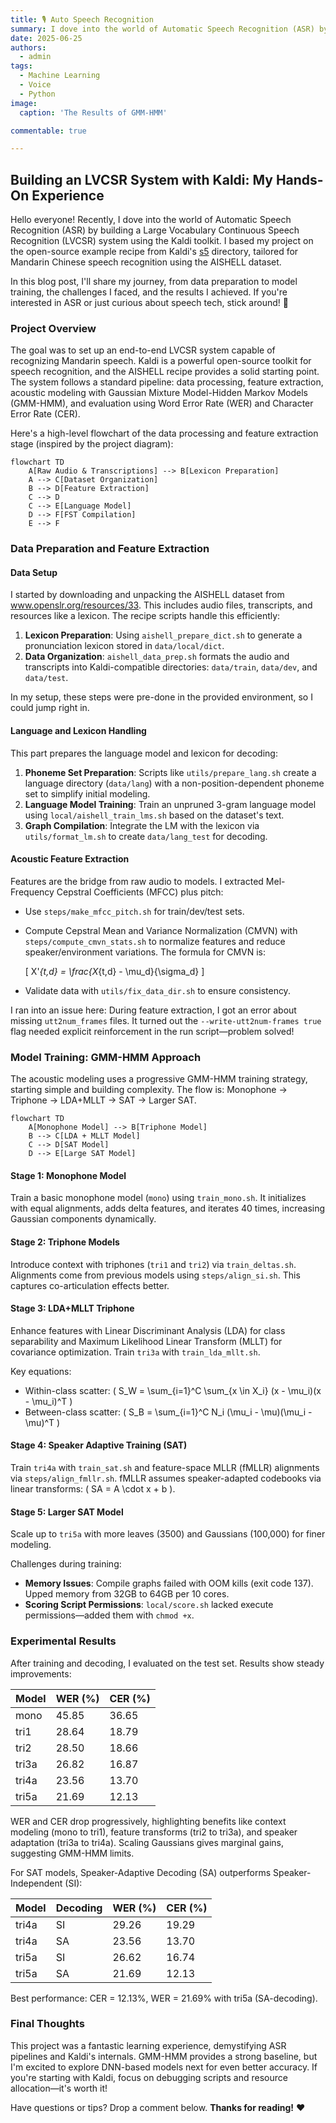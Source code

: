 ```yaml
---
title: 🎙️ Auto Speech Recognition
summary: I dove into the world of Automatic Speech Recognition (ASR) by building a Large Vocabulary Continuous Speech Recognition (LVCSR) system using the Kaldi toolkit.
date: 2025-06-25
authors:
  - admin
tags:
  - Machine Learning
  - Voice
  - Python
image:
  caption: 'The Results of GMM-HMM'

commentable: true

---
```


## Building an LVCSR System with Kaldi: My Hands-On Experience

Hello everyone! Recently, I dove into the world of Automatic Speech Recognition (ASR) by building a Large Vocabulary Continuous Speech Recognition (LVCSR) system using the Kaldi toolkit. I based my project on the open-source example recipe from Kaldi's [s5](https://github.com/SpringNuance/kaldi-ASR/tree/master/egs/mini_librispeech/s5) directory, tailored for Mandarin Chinese speech recognition using the AISHELL dataset. 

In this blog post, I'll share my journey, from data preparation to model training, the challenges I faced, and the results I achieved. If you're interested in ASR or just curious about speech tech, stick around! 🚀

### Project Overview

The goal was to set up an end-to-end LVCSR system capable of recognizing Mandarin speech. Kaldi is a powerful open-source toolkit for speech recognition, and the AISHELL recipe provides a solid starting point. The system follows a standard pipeline: data processing, feature extraction, acoustic modeling with Gaussian Mixture Model-Hidden Markov Models (GMM-HMM), and evaluation using Word Error Rate (WER) and Character Error Rate (CER).

Here's a high-level flowchart of the data processing and feature extraction stage (inspired by the project diagram):

```mermaid
flowchart TD
    A[Raw Audio & Transcriptions] --> B[Lexicon Preparation]
    A --> C[Dataset Organization]
    B --> D[Feature Extraction]
    C --> D
    C --> E[Language Model]
    D --> F[FST Compilation]
    E --> F
```

### Data Preparation and Feature Extraction

#### Data Setup
I started by downloading and unpacking the AISHELL dataset from www.openslr.org/resources/33. This includes audio files, transcripts, and resources like a lexicon. The recipe scripts handle this efficiently:

1. **Lexicon Preparation**: Using `aishell_prepare_dict.sh` to generate a pronunciation lexicon stored in `data/local/dict`.
2. **Data Organization**: `aishell_data_prep.sh` formats the audio and transcripts into Kaldi-compatible directories: `data/train`, `data/dev`, and `data/test`.

In my setup, these steps were pre-done in the provided environment, so I could jump right in.

#### Language and Lexicon Handling
This part prepares the language model and lexicon for decoding:

1. **Phoneme Set Preparation**: Scripts like `utils/prepare_lang.sh` create a language directory (`data/lang`) with a non-position-dependent phoneme set to simplify initial modeling.
2. **Language Model Training**: Train an unpruned 3-gram language model using `local/aishell_train_lms.sh` based on the dataset's text.
3. **Graph Compilation**: Integrate the LM with the lexicon via `utils/format_lm.sh` to create `data/lang_test` for decoding.

#### Acoustic Feature Extraction
Features are the bridge from raw audio to models. I extracted Mel-Frequency Cepstral Coefficients (MFCC) plus pitch:

- Use `steps/make_mfcc_pitch.sh` for train/dev/test sets.
- Compute Cepstral Mean and Variance Normalization (CMVN) with `steps/compute_cmvn_stats.sh` to normalize features and reduce speaker/environment variations. The formula for CMVN is:

  \[ X'_{t,d} = \frac{X_{t,d} - \mu_d}{\sigma_d} \]

- Validate data with `utils/fix_data_dir.sh` to ensure consistency.

I ran into an issue here: During feature extraction, I got an error about missing `utt2num_frames` files. It turned out the `--write-utt2num-frames true` flag needed explicit reinforcement in the run script—problem solved!

### Model Training: GMM-HMM Approach

The acoustic modeling uses a progressive GMM-HMM training strategy, starting simple and building complexity. The flow is: Monophone → Triphone → LDA+MLLT → SAT → Larger SAT.

```mermaid
flowchart TD
    A[Monophone Model] --> B[Triphone Model]
    B --> C[LDA + MLLT Model]
    C --> D[SAT Model]
    D --> E[Large SAT Model]
```

#### Stage 1: Monophone Model
Train a basic monophone model (`mono`) using `train_mono.sh`. It initializes with equal alignments, adds delta features, and iterates 40 times, increasing Gaussian components dynamically.

#### Stage 2: Triphone Models
Introduce context with triphones (`tri1` and `tri2`) via `train_deltas.sh`. Alignments come from previous models using `steps/align_si.sh`. This captures co-articulation effects better.

#### Stage 3: LDA+MLLT Triphone
Enhance features with Linear Discriminant Analysis (LDA) for class separability and Maximum Likelihood Linear Transform (MLLT) for covariance optimization. Train `tri3a` with `train_lda_mllt.sh`.

Key equations:
- Within-class scatter: \( S_W = \sum_{i=1}^C \sum_{x \in X_i} (x - \mu_i)(x - \mu_i)^T \)
- Between-class scatter: \( S_B = \sum_{i=1}^C N_i (\mu_i - \mu)(\mu_i - \mu)^T \)

#### Stage 4: Speaker Adaptive Training (SAT)
Train `tri4a` with `train_sat.sh` and feature-space MLLR (fMLLR) alignments via `steps/align_fmllr.sh`. fMLLR assumes speaker-adapted codebooks via linear transforms: \( SA = A \cdot x + b \).

#### Stage 5: Larger SAT Model
Scale up to `tri5a` with more leaves (3500) and Gaussians (100,000) for finer modeling.

Challenges during training:
- **Memory Issues**: Compile graphs failed with OOM kills (exit code 137). Upped memory from 32GB to 64GB per 10 cores.
- **Scoring Script Permissions**: `local/score.sh` lacked execute permissions—added them with `chmod +x`.

### Experimental Results

After training and decoding, I evaluated on the test set. Results show steady improvements:

| Model | WER (%) | CER (%) |
|-------|---------|---------|
| mono  | 45.85  | 36.65  |
| tri1  | 28.64  | 18.79  |
| tri2  | 28.50  | 18.66  |
| tri3a | 26.82  | 16.87  |
| tri4a | 23.56  | 13.70  |
| tri5a | 21.69  | 12.13  |

WER and CER drop progressively, highlighting benefits like context modeling (mono to tri1), feature transforms (tri2 to tri3a), and speaker adaptation (tri3a to tri4a). Scaling Gaussians gives marginal gains, suggesting GMM-HMM limits.

For SAT models, Speaker-Adaptive Decoding (SA) outperforms Speaker-Independent (SI):

| Model | Decoding | WER (%) | CER (%) |
|-------|----------|---------|---------|
| tri4a | SI       | 29.26  | 19.29  |
| tri4a | SA       | 23.56  | 13.70  |
| tri5a | SI       | 26.62  | 16.74  |
| tri5a | SA       | 21.69  | 12.13  |

Best performance: CER = 12.13%, WER = 21.69% with tri5a (SA-decoding).

### Final Thoughts

This project was a fantastic learning experience, demystifying ASR pipelines and Kaldi's internals. GMM-HMM provides a strong baseline, but I'm excited to explore DNN-based models next for even better accuracy. If you're starting with Kaldi, focus on debugging scripts and resource allocation—it's worth it!

Have questions or tips? Drop a comment below. **Thanks for reading!** ❤️
